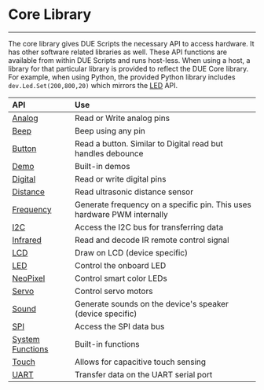 # Core Library

---

The core library gives DUE Scripts the necessary API to access hardware. It has other software related libraries as well. These API functions are available from within DUE Scripts and runs host-less. When using a host, a library for that particular library is provided to reflect the DUE Core library. For example, when using Python, the provided Python library includes `dev.Led.Set(200,800,20)` which mirrors the [LED](led.md) API.

| API       | Use          |
| :--- |:---|
| [Analog](analog.md) | Read or Write analog pins |
| [Beep](beep.md) | Beep using any pin |
| [Button](button.md) | Read a button. Similar to Digital read but handles debounce |
| [Demo](demo.md) | Built-in demos |
| [Digital](digital.md) | Read or write digital pins |
| [Distance](distance.md) | Read ultrasonic distance sensor |
| [Frequency](frequency.md) | Generate frequency on a specific pin. This uses hardware PWM internally|
| [I2C](i2c.md) | Access the I2C bus for transferring data |
| [Infrared](infrared.md) | Read and decode IR remote control signal |
| [LCD](lcd.md) | Draw on LCD (device specific) |
| [LED](led.md) | Control the onboard LED |
| [NeoPixel](neopixel.md) | Control smart color LEDs |
| [Servo](servo.md) | Control servo motors |
| [Sound](sound.md) | Generate sounds on the device's speaker (device specific) |
| [SPI](spi.md) | Access the SPI data bus |
| [System Functions](systemfunctions.md) | Built-in functions |
| [Touch](touch.md) | Allows for capacitive touch sensing |
| [UART](uart.md) | Transfer data on the UART serial port |

